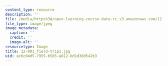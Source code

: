 ```yaml
---
content_type: resource
description: ''
file: /media/https%3A/open-learning-course-data-rc.s3.amazonaws.com/12-001-introduction-to-geology-fall-2013/ac6c04d57955b585a812bd1d38d542b3_12-001_field-trip1.jpg
file_type: image/jpeg
image_metadata:
  caption: ''
  credit: ''
  image-alt: ''
resourcetype: Image
title: 12-001_field-trip1.jpg
uid: ac6c04d5-7955-b585-a812-bd1d38d542b3
---
```

